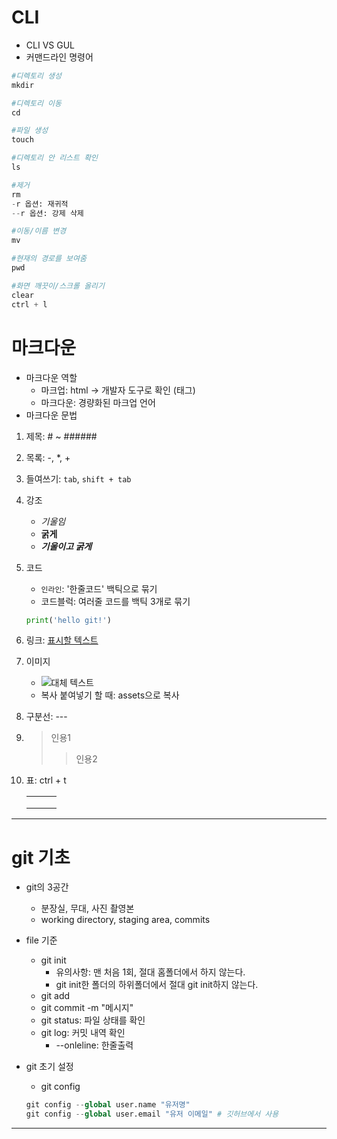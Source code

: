 # CLI

- CLI VS GUL
- 커맨드라인 명령어

```python
#디렉토리 생성
mkdir

#디렉토리 이동
cd

#파일 생성
touch

#디렉토리 안 리스트 확인
ls

#제거
rm
-r 옵션: 재귀적
--r 옵션: 강제 삭제

#이동/이름 변경
mv

#현재의 경로를 보여줌
pwd

#화면 깨끗이/스크롤 올리기
clear
ctrl + l
```



# 마크다운

- 마크다운 역할
  - 마크업: html -> 개발자 도구로 확인 (태그)
  - 마크다운: 경량화된 마크업 언어
- 마크다운 문법

1. 제목: # ~ ######
2. 목록: -, *, +
3. 들여쓰기: `tab`, `shift + tab`
4. 강조
   - *기울임*
   - **굵게**
   - ***기울이고 굵게***

5. 코드

   - `인라인`: '한줄코드' 백틱으로 묶기
   - 코드블럭: 여러줄 코드를 백틱 3개로 묶기

   ```python
   print('hello git!')
   ```

6. 링크: [표시할 텍스트](url)

7. 이미지

   - ![대체 텍스트](url)
   - 복사 붙여넣기 할 때: assets으로 복사

8. 구분선: ---

9. > 인용1
   >
   > > 인용2

10. 표: ctrl + t

    |      |      |      |
    | ---- | ---- | ---- |
    |      |      |      |
    |      |      |      |
    |      |      |      |



---



# git 기초

- git의 3공간
  - 분장실, 무대, 사진 촬영본
  - working directory, staging area, commits
- file 기준
  - git init
    - 유의사항: 맨 처음 1회, 절대 홈폴더에서 하지 않는다.
    - git init한 폴더의 하위폴더에서 절대 git init하지 않는다.
  - git add
  - git commit -m "메시지"
  - git status: 파일 상태를 확인
  - git log: 커밋 내역 확인
    - --onleline: 한줄출력

- git 초기 설정

  - git config

  ```python
  git config --global user.name "유저명"
  git config --global user.email "유저 이메일" # 깃허브에서 사용
  ```

  

---

